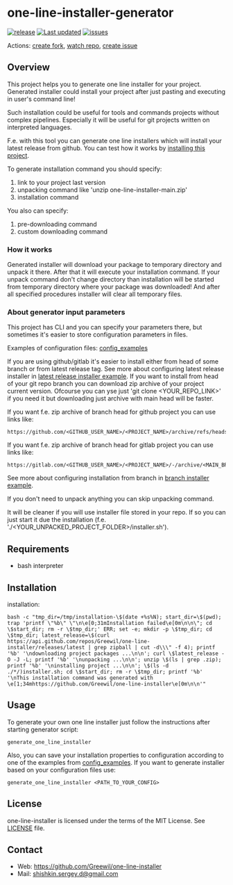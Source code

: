 # one-line-installer-generator
[![release](https://badgen.net/github/release/Greewil/one-line-installer/stable)](https://github.com/Greewil/one-line-installer/releases)
[![Last updated](https://img.shields.io/github/release-date/Greewil/one-line-installer?label=updated)](https://github.com/Greewil/one-line-installer/releases)
[![issues](https://badgen.net/github/issues/Greewil/one-line-installer)](https://github.com/Greewil/one-line-installer/issues)

Actions: [create fork](https://github.com/Greewil/one-line-installer/fork), [watch repo](https://github.com/Greewil/one-line-installer/subscription), [create issue](https://github.com/Greewil/one-line-installer/issues/new)

## Overview

This project helps you to generate one line installer for your project. 
Generated installer could install your project after just pasting and executing in user's command line!

Such installation could be useful for tools and commands projects without complex pipelines.
Especially it will be useful for git projects written on interpreted languages.

F.e. with this tool you can generate one line installers which will install your latest release from github. 
You can test how it works by [installing this project](#Installation). 

To generate installation command you should specify:
1. link to your project last version
2. unpacking command like 'unzip one-line-installer-main.zip'
3. installation command

You also can specify:
1. pre-downloading command
2. custom downloading command

### How it works

Generated installer will download your package to temporary directory and unpack it there. 
After that it will execute your installation command. 
If your unpack command don't change directory than installation will be started from temporary directory 
where your package was downloaded! 
And after all specified procedures installer will clear all temporary files.

### About generator input parameters

This project has CLI and you can specify your parameters there, 
but sometimes it's easier to store configuration parameters in files.

Examples of configuration files: [config_examples]

If you are using github/gitlab it's easier to install either from head of some branch or from latest release tag. 
See more about configuring latest release installer in [latest release installer example].
If you want to install from head of your git repo branch you can download zip archive of your project current version. 
Ofcourse you can yse just 'git clone <YOUR_REPO_LINK>' if you need it 
but downloading just archive with main head will be faster. 

If you want f.e. zip archive of branch head for github project you can use links like:

    https://github.com/<GITHUB_USER_NAME>/<PROJECT_NAME>/archive/refs/heads/<MAIN_BRANCH_NAME>.zip

If you want f.e. zip archive of branch head for gitlab project you can use links like:

    https://gitlab.com/<GITHUB_USER_NAME>/<PROJECT_NAME>/-/archive/<MAIN_BRANCH_NAME>/<PROJECT_NAME>.zip

See more about configuring installation from branch in [branch installer example].

If you don't need to unpack anything you can skip unpacking command.

It will be cleaner if you will use installer file stored in your repo. 
If so you can just start it due the installation (f.e. './<YOUR_UNPACKED_PROJECT_FOLDER>/installer.sh').

## Requirements

- bash interpreter

## Installation

installation:

    bash -c "tmp_dir=/tmp/installation-\$(date +%s%N); start_dir=\$(pwd); trap 'printf \"%b\" \"\n\e[0;31mInstallation failed\e[0m\n\n\"; cd \$start_dir; rm -r \$tmp_dir;' ERR; set -e; mkdir -p \$tmp_dir; cd \$tmp_dir; latest_release=\$(curl https://api.github.com/repos/Greewil/one-line-installer/releases/latest | grep zipball | cut -d\\\" -f 4); printf '%b' '\ndownloading project packages ...\n\n'; curl \$latest_release -O -J -L; printf '%b' '\nunpacking ...\n\n'; unzip \$(ls | grep .zip); printf '%b' '\ninstalling project ...\n\n'; \$(ls -d ./*/)installer.sh; cd \$start_dir; rm -r \$tmp_dir; printf '%b' '\nThis installation command was generated with \e[1;34mhttps://github.com/Greewil/one-line-installer\e[0m\n\n'"

## Usage

To generate your own one line installer just follow the instructions after starting generator script:

    generate_one_line_installer

Also, you can save your installation properties to configuration according to one of the examples from [config_examples].
If you want to generate installer based on your configuration files use:

    generate_one_line_installer <PATH_TO_YOUR_CONFIG>

## License

one-line-installer is licensed under the terms of the MIT License. See [LICENSE] file.

## Contact

* Web: <https://github.com/Greewil/one-line-installer>
* Mail: <shishkin.sergey.d@gmail.com>

[LICENSE]: https://github.com/Greewil/one-line-installer/blob/master/LICENSE
[config_examples]: https://github.com/Greewil/one-line-installer/blob/generate_from_configs/config_examples
[latest release installer example]: https://github.com/Greewil/one-line-installer/blob/generate_from_configs/config_examples/one-line-installer-latest-release.conf
[branch installer example]: https://github.com/Greewil/one-line-installer/blob/generate_from_configs/config_examples/one-line-installer-from-branch.conf

